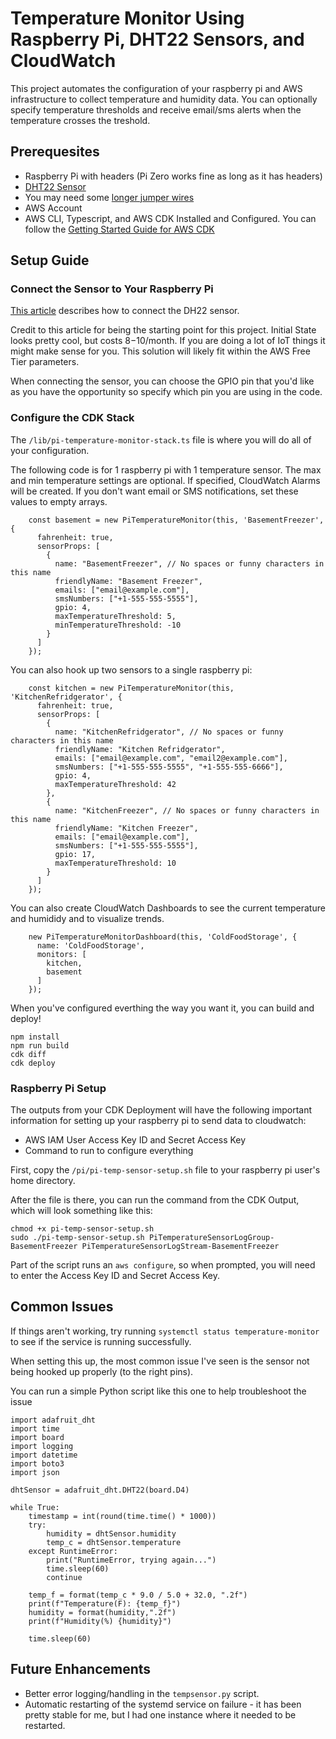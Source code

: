 # Temperature Monitor Using Raspberry Pi, DHT22 Sensors, and CloudWatch

This project automates the configuration of your raspberry pi and AWS infrastructure to collect temperature and humidity data.  You can optionally specify temperature thresholds and receive email/sms alerts when the temperature crosses the treshold.

## Prerequesites

 * Raspberry Pi with headers (Pi Zero works fine as long as it has headers)
 * [DHT22 Sensor](https://www.amazon.com/HiLetgo-Temperature-Humidity-Electronic-Practice/dp/B0795F19W6)
 * You may need some [longer jumper wires](https://www.amazon.com/gp/product/B07GD17ZF3)
 * AWS Account
 * AWS CLI, Typescript, and AWS CDK Installed and Configured.  You can follow the [Getting Started Guide for AWS CDK](https://docs.aws.amazon.com/cdk/latest/guide/getting_started.html)

## Setup Guide
 
### Connect the Sensor to Your Raspberry Pi 

[This article](https://medium.com/initial-state/how-to-build-a-raspberry-pi-temperature-monitor-8c2f70acaea9) describes how to connect the DH22 sensor.

Credit to this article for being the starting point for this project.  Initial State looks pretty cool, but costs $8-$10/month.  If you are doing a lot of IoT things it might make sense for you.  This solution will likely fit within the AWS Free Tier parameters.

When connecting the sensor, you can choose the GPIO pin that you'd like as you have the opportunity so specify which pin you are using in the code.

### Configure the CDK Stack

The `/lib/pi-temperature-monitor-stack.ts` file is where you will do all of your configuration.

The following code is for 1 raspberry pi with 1 temperature sensor.  The max and min temperature settings are optional.  If specified, CloudWatch Alarms will be created.  If you don't want email or SMS notifications, set these values to empty arrays.

```
    const basement = new PiTemperatureMonitor(this, 'BasementFreezer', {
      fahrenheit: true,
      sensorProps: [
        {
          name: "BasementFreezer", // No spaces or funny characters in this name
          friendlyName: "Basement Freezer",
          emails: ["email@example.com"],
          smsNumbers: ["+1-555-555-5555"],
          gpio: 4,
          maxTemperatureThreshold: 5,
          minTemperatureThreshold: -10
        }
      ]
    });
```

You can also hook up two sensors to a single raspberry pi:

```
    const kitchen = new PiTemperatureMonitor(this, 'KitchenRefridgerator', {
      fahrenheit: true,
      sensorProps: [
        {
          name: "KitchenRefridgerator", // No spaces or funny characters in this name
          friendlyName: "Kitchen Refridgerator",
          emails: ["email@example.com", "email2@example.com"],
          smsNumbers: ["+1-555-555-5555", "+1-555-555-6666"],
          gpio: 4,
          maxTemperatureThreshold: 42
        },
        {
          name: "KitchenFreezer", // No spaces or funny characters in this name
          friendlyName: "Kitchen Freezer",
          emails: ["email@example.com"],
          smsNumbers: ["+1-555-555-5555"],
          gpio: 17,
          maxTemperatureThreshold: 10
        }
      ]
    });
```

You can also create CloudWatch Dashboards to see the current temperature and humididy and to visualize trends.

```
    new PiTemperatureMonitorDashboard(this, 'ColdFoodStorage', {
      name: 'ColdFoodStorage',
      monitors: [
        kitchen,
        basement
      ]
    });
```

When you've configured everthing the way you want it, you can build and deploy!

```
npm install
npm run build
cdk diff
cdk deploy
```

### Raspberry Pi Setup

The outputs from your CDK Deployment will have the following important information for setting up your raspberry pi to send data to cloudwatch:
 * AWS IAM User Access Key ID and Secret Access Key
 * Command to run to configure everything

First, copy the `/pi/pi-temp-sensor-setup.sh` file to your raspberry pi user's home directory.

After the file is there, you can run the command from the CDK Output, which will look something like this:

```
chmod +x pi-temp-sensor-setup.sh
sudo ./pi-temp-sensor-setup.sh PiTemperatureSensorLogGroup-BasementFreezer PiTemperatureSensorLogStream-BasementFreezer
```

Part of the script runs an `aws configure`, so when prompted, you will need to enter the Access Key ID and Secret Access Key.

## Common Issues

If things aren't working, try running `systemctl status temperature-monitor` to see if the service is running successfully.

When setting this up, the most common issue I've seen is the sensor not being hooked up properly (to the right pins).

You can run a simple Python script like this one to help troubleshoot the issue
```
import adafruit_dht
import time
import board
import logging
import datetime
import boto3
import json

dhtSensor = adafruit_dht.DHT22(board.D4)

while True:
    timestamp = int(round(time.time() * 1000))
    try:
        humidity = dhtSensor.humidity
        temp_c = dhtSensor.temperature
    except RuntimeError:
        print("RuntimeError, trying again...")
        time.sleep(60)
        continue

    temp_f = format(temp_c * 9.0 / 5.0 + 32.0, ".2f")
    print(f"Temperature(F): {temp_f}")
    humidity = format(humidity,".2f")
    print(f"Humidity(%) {humidity}")

    time.sleep(60)
```

## Future Enhancements

 *  Better error logging/handling in the `tempsensor.py` script.
 * Automatic restarting of the systemd service on failure - it has been pretty stable for me, but I had one instance where it needed to be restarted.